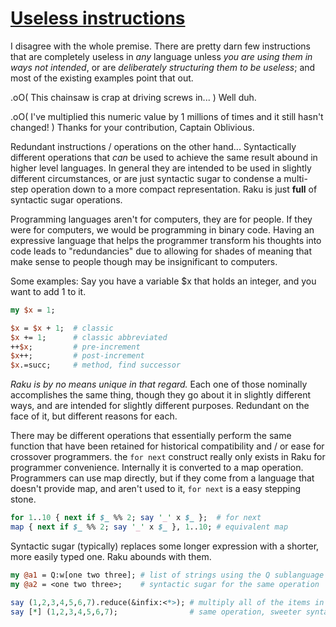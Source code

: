 [1]: https://rosettacode.org/wiki/Useless_instructions

# [Useless instructions][1]

I disagree with the whole premise. There are pretty darn few instructions that are completely useless in *any* language unless *you are using them in ways not intended*, or are *deliberately structuring them to be useless*; and most of the existing examples point that out.



.oO( This chainsaw is crap at driving screws in... ) Well duh.



.oO( I've multiplied this numeric value by 1 millions of times and it still hasn't changed! ) Thanks for your contribution, Captain Oblivious.



Redundant instructions / operations on the other hand... Syntactically different operations that *can* be used to achieve the same result abound in higher level languages. In general they are intended to be used in slightly different circumstances, or are just syntactic sugar to condense a multi-step operation down to a more compact representation. Raku is just **full** of syntactic sugar operations.



Programming languages aren't for computers, they are for people. If they were for computers, we would be programming in binary code. Having an expressive language that helps the programmer transform his thoughts into code leads to "redundancies" due to allowing for shades of meaning that make sense to people though may be insignificant to computers.



Some examples: Say you have a variable $x that holds an integer, and you want to add 1 to it.

```perl
my $x = 1;

$x = $x + 1;  # classic
$x += 1;      # classic abbreviated
++$x;         # pre-increment
$x++;         # post-increment
$x.=succ;     # method, find successor
```


*Raku is by no means unique in that regard.* Each one of those nominally accomplishes the same thing, though they go about it in slightly different ways, and are intended for slightly different purposes. Redundant on the face of it, but different reasons for each.



There may be different operations that essentially perform the same function that have been retained for historical compatibility and / or ease for crossover programmers. the `for next` construct really only exists in Raku for programmer convenience. Internally it is converted to a map operation. Programmers can use map directly, but if they come from a language that doesn't provide map, and aren't used to it, `for next` is a easy stepping stone.

```perl
for 1..10 { next if $_ %% 2; say '_' x $_ };  # for next
map { next if $_ %% 2; say '_' x $_ }, 1..10; # equivalent map
```


Syntactic sugar (typically) replaces some longer expression with a shorter, more easily typed one. Raku abounds with them.

```perl
my @a1 = Q:w[one two three]; # list of strings using the Q sublanguage
my @a2 = <one two three>;    # syntactic sugar for the same operation

say (1,2,3,4,5,6,7).reduce(&infix:<*>); # multiply all of the items in a list together 
say [*] (1,2,3,4,5,6,7);                # same operation, sweeter syntax
```
